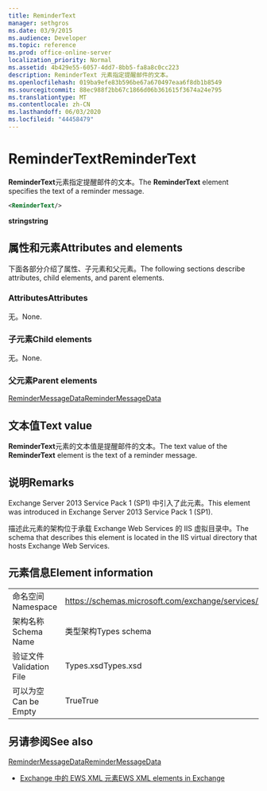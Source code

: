 ```yaml
---
title: ReminderText
manager: sethgros
ms.date: 03/9/2015
ms.audience: Developer
ms.topic: reference
ms.prod: office-online-server
localization_priority: Normal
ms.assetid: 4b429e55-6057-4dd7-8bb5-fa8a8c0cc223
description: ReminderText 元素指定提醒邮件的文本。
ms.openlocfilehash: 019ba9efe83b596be67a670497eaa6f8db1b8549
ms.sourcegitcommit: 88ec988f2bb67c1866d06b361615f3674a24e795
ms.translationtype: MT
ms.contentlocale: zh-CN
ms.lasthandoff: 06/03/2020
ms.locfileid: "44458479"
---
```

# <a name="remindertext"></a><span data-ttu-id="809e3-103">ReminderText</span><span class="sxs-lookup"><span data-stu-id="809e3-103">ReminderText</span></span>

<span data-ttu-id="809e3-104">**ReminderText**元素指定提醒邮件的文本。</span><span class="sxs-lookup"><span data-stu-id="809e3-104">The **ReminderText** element specifies the text of a reminder message.</span></span> 
  
```XML
<ReminderText/>
```

 <span data-ttu-id="809e3-105">**string**</span><span class="sxs-lookup"><span data-stu-id="809e3-105">**string**</span></span>
## <a name="attributes-and-elements"></a><span data-ttu-id="809e3-106">属性和元素</span><span class="sxs-lookup"><span data-stu-id="809e3-106">Attributes and elements</span></span>

<span data-ttu-id="809e3-107">下面各部分介绍了属性、子元素和父元素。</span><span class="sxs-lookup"><span data-stu-id="809e3-107">The following sections describe attributes, child elements, and parent elements.</span></span>
  
### <a name="attributes"></a><span data-ttu-id="809e3-108">Attributes</span><span class="sxs-lookup"><span data-stu-id="809e3-108">Attributes</span></span>

<span data-ttu-id="809e3-109">无。</span><span class="sxs-lookup"><span data-stu-id="809e3-109">None.</span></span>
  
### <a name="child-elements"></a><span data-ttu-id="809e3-110">子元素</span><span class="sxs-lookup"><span data-stu-id="809e3-110">Child elements</span></span>

<span data-ttu-id="809e3-111">无。</span><span class="sxs-lookup"><span data-stu-id="809e3-111">None.</span></span>
  
### <a name="parent-elements"></a><span data-ttu-id="809e3-112">父元素</span><span class="sxs-lookup"><span data-stu-id="809e3-112">Parent elements</span></span>

[<span data-ttu-id="809e3-113">ReminderMessageData</span><span class="sxs-lookup"><span data-stu-id="809e3-113">ReminderMessageData</span></span>](remindermessagedata.md)
  
## <a name="text-value"></a><span data-ttu-id="809e3-114">文本值</span><span class="sxs-lookup"><span data-stu-id="809e3-114">Text value</span></span>

<span data-ttu-id="809e3-115">**ReminderText**元素的文本值是提醒邮件的文本。</span><span class="sxs-lookup"><span data-stu-id="809e3-115">The text value of the **ReminderText** element is the text of a reminder message.</span></span> 
  
## <a name="remarks"></a><span data-ttu-id="809e3-116">说明</span><span class="sxs-lookup"><span data-stu-id="809e3-116">Remarks</span></span>

<span data-ttu-id="809e3-117">Exchange Server 2013 Service Pack 1 (SP1) 中引入了此元素。</span><span class="sxs-lookup"><span data-stu-id="809e3-117">This element was introduced in Exchange Server 2013 Service Pack 1 (SP1).</span></span>
  
<span data-ttu-id="809e3-118">描述此元素的架构位于承载 Exchange Web Services 的 IIS 虚拟目录中。</span><span class="sxs-lookup"><span data-stu-id="809e3-118">The schema that describes this element is located in the IIS virtual directory that hosts Exchange Web Services.</span></span>
  
## <a name="element-information"></a><span data-ttu-id="809e3-119">元素信息</span><span class="sxs-lookup"><span data-stu-id="809e3-119">Element information</span></span>

|||
|:-----|:-----|
|<span data-ttu-id="809e3-120">命名空间</span><span class="sxs-lookup"><span data-stu-id="809e3-120">Namespace</span></span>  <br/> |https://schemas.microsoft.com/exchange/services/2006/types  <br/> |
|<span data-ttu-id="809e3-121">架构名称</span><span class="sxs-lookup"><span data-stu-id="809e3-121">Schema Name</span></span>  <br/> |<span data-ttu-id="809e3-122">类型架构</span><span class="sxs-lookup"><span data-stu-id="809e3-122">Types schema</span></span>  <br/> |
|<span data-ttu-id="809e3-123">验证文件</span><span class="sxs-lookup"><span data-stu-id="809e3-123">Validation File</span></span>  <br/> |<span data-ttu-id="809e3-124">Types.xsd</span><span class="sxs-lookup"><span data-stu-id="809e3-124">Types.xsd</span></span>  <br/> |
|<span data-ttu-id="809e3-125">可以为空</span><span class="sxs-lookup"><span data-stu-id="809e3-125">Can be Empty</span></span>  <br/> |<span data-ttu-id="809e3-126">True</span><span class="sxs-lookup"><span data-stu-id="809e3-126">True</span></span>  <br/> |
   
## <a name="see-also"></a><span data-ttu-id="809e3-127">另请参阅</span><span class="sxs-lookup"><span data-stu-id="809e3-127">See also</span></span>



[<span data-ttu-id="809e3-128">ReminderMessageData</span><span class="sxs-lookup"><span data-stu-id="809e3-128">ReminderMessageData</span></span>](remindermessagedata.md)


- [<span data-ttu-id="809e3-129">Exchange 中的 EWS XML 元素</span><span class="sxs-lookup"><span data-stu-id="809e3-129">EWS XML elements in Exchange</span></span>](ews-xml-elements-in-exchange.md)

